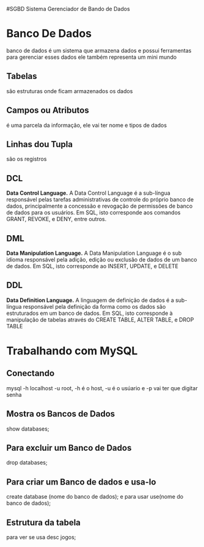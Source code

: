 #SGBD
Sistema Gerenciador de Bando de Dados

# Banco De Dados
 
 banco de dados é um sistema que armazena dados e possui ferramentas para gerenciar esses dados ele também representa um mini mundo 

## Tabelas 

são estruturas onde ficam armazenados os dados

## Campos ou Atributos

é uma parcela da informação, ele vai ter nome e tipos de dados

## Linhas dou Tupla

são os registros 

## DCL
  **Data Control Language.**
  A Data Control Language é a sub-língua responsável pelas tarefas administrativas de controle do próprio banco de dados, principalmente a concessão e revogação de permissões de banco de dados para os usuários. Em SQL, isto corresponde aos comandos GRANT, REVOKE, e DENY, entre outros.
## DML
 **Data Manipulation Language.**
  A Data Manipulation Language é o sub idioma responsável pela adição, edição ou exclusão de dados de um banco de dados. Em SQL, isto corresponde ao INSERT, UPDATE, e DELETE
## DDL
 **Data Definition Language.**
  A linguagem de definição de dados é a sub-língua responsável pela definição da forma como os dados são estruturados em um banco de dados. Em SQL, isto corresponde à manipulação de tabelas através do CREATE TABLE, ALTER TABLE, e DROP TABLE
 
 # Trabalhando com MySQL

 ## Conectando
 mysql -h localhost -u root, -h é o host, -u é o usúario e -p vai ter que digitar senha
 
 ## Mostra os Bancos de Dados
  show databases;

## Para excluir um Banco de Dados
drop databases;

## Para criar um Banco de dados e usa-lo
create database (nome do banco de dados); e para usar use(nome do banco de dados);

## Estrutura da tabela
para ver se usa desc jogos;

